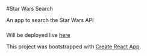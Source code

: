 #Star Wars Search

An app to search the Star Wars API

###

Will be deployed live [here](https://starwars.davidbolin1016.now.sh/)

This project was bootstrapped with [Create React App](https://github.com/facebook/create-react-app).
